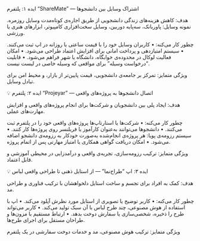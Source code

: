 ایده ۱: پلتفرم “ShareMate” — اشتراک وسایل بین دانشجوها

هدف: کاهش هزینه‌های زندگی دانشجویی از طریق اجاره‌ی کوتاه‌مدت وسایل روزمره.
نمونه وسایل: پاوربانک، سه‌پایه دوربین، وسایل سخت‌افزاری کامپیوتر، ابزارهای هنری یا ورزشی.

چطور کار می‌کنه:
 • کاربران وسایل خود را با قیمت ساعتی یا روزانه در اپ ثبت می‌کنند.
 • سیستم امتیازدهی و پرداخت امانی برای افزایش اعتماد طراحی می‌شود.
 • امکان فعالیت لوکال در محدوده‌ی خوابگاه، دانشگاه یا شهر فراهم می‌شود.
 • قابلیت “درخواست وسیله” برای مواقعی که وسیله خاصی در لیست نیست.

ویژگی متمایز: تمرکز بر جامعه‌ی دانشجویی، قیمت پایین‌تر از بازار، و محیط امن برای تبادل وسایل.

💡 ایده ۲: پلتفرم “Projeyar” — اتصال دانشجوها به پروژه‌های واقعی

هدف: ایجاد پلی بین دانشجویان و شرکت‌ها برای انجام پروژه‌های واقعی و افزایش مهارت‌های عملی.

چطور کار می‌کنه:
 • شرکت‌ها یا استارتاپ‌ها پروژه‌های واقعی خود را در پلتفرم ثبت می‌کنند.
 • دانشجوها می‌توانند به‌عنوان کارآموز یا فریلنسر روی پروژه‌ها کار کنند.
 • سیستم رزومه‌ی پویا: هر پروژه‌ی انجام‌شده به‌صورت خودکار به رزومه‌ی دانشجو اضافه می‌شود.
 • امکان دریافت گواهی همکاری یا امتیاز مهارتی پس از اتمام پروژه.

ویژگی متمایز: ترکیب رزومه‌سازی، تجربه‌ی واقعی و درآمدزایی در محیطی آموزشی و قابل اعتماد.

💡 ایده ۳: اپ “طراح‌نما” — از استایل ذهنی تا طراحی واقعی لباس

هدف: کمک به افراد برای تجسم و ساخت استایل دلخواهشان با ترکیب فناوری و طراحی مد.

چطور کار می‌کنه:
 • کاربر توضیح یا تصویری از استایل مورد نظرش آپلود می‌کند.
 • اپ با استفاده از هوش مصنوعی، چند طرح لباس با آن سبک تولید می‌کند.
 • کاربر می‌تواند طرح را ذخیره، شخصی‌سازی یا سفارش دوخت بدهد.
 • ارتباط مستقیم با مزون‌ها و طراحان مستقل برای اجرای طرح‌ها.

ویژگی متمایز: ترکیب هوش مصنوعی، مد و خدمات دوخت سفارشی در یک پلتفرم
